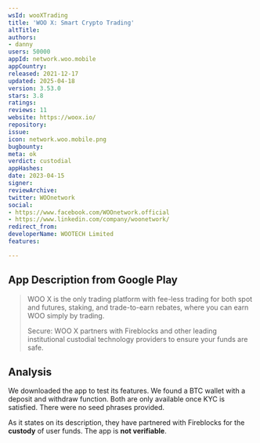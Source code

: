 ```yaml
---
wsId: wooXTrading
title: 'WOO X: Smart Crypto Trading'
altTitle: 
authors:
- danny
users: 50000
appId: network.woo.mobile
appCountry: 
released: 2021-12-17
updated: 2025-04-18
version: 3.53.0
stars: 3.8
ratings: 
reviews: 11
website: https://woox.io/
repository: 
issue: 
icon: network.woo.mobile.png
bugbounty: 
meta: ok
verdict: custodial
appHashes: 
date: 2023-04-15
signer: 
reviewArchive: 
twitter: WOOnetwork
social:
- https://www.facebook.com/WOOnetwork.official
- https://www.linkedin.com/company/woonetwork/
redirect_from: 
developerName: WOOTECH Limited
features: 

---
```


## App Description from Google Play 

> WOO X is the only trading platform with fee-less trading for both spot and futures, staking, and trade-to-earn rebates, where you can earn WOO simply by trading.
>
> Secure: WOO X partners with Fireblocks and other leading institutional custodial technology providers to ensure your funds are safe.

## Analysis 

We downloaded the app to test its features. We found a BTC wallet with a deposit and withdraw function. Both are only available once KYC is satisfied. There were no seed phrases provided. 

As it states on its description, they have partnered with Fireblocks for the **custody** of user funds. The app is **not verifiable**.
